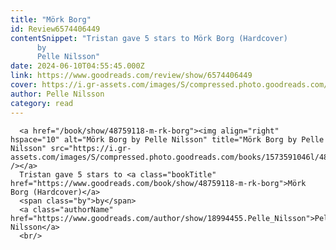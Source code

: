 ```yaml
---
title: "Mörk Borg"
id: Review6574406449
contentSnippet: "Tristan gave 5 stars to Mörk Borg (Hardcover)
      by
      Pelle Nilsson"
date: 2024-06-10T04:55:45.000Z
link: https://www.goodreads.com/review/show/6574406449
cover: https://i.gr-assets.com/images/S/compressed.photo.goodreads.com/books/1573591046l/48759118._SX50_.jpg
author: Pelle Nilsson
category: read
---
```


      
      <a href="/book/show/48759118-m-rk-borg"><img align="right" hspace="10" alt="Mörk Borg by Pelle Nilsson" title="Mörk Borg by Pelle Nilsson" src="https://i.gr-assets.com/images/S/compressed.photo.goodreads.com/books/1573591046l/48759118._SX50_.jpg" /></a>
      Tristan gave 5 stars to <a class="bookTitle" href="https://www.goodreads.com/book/show/48759118-m-rk-borg">Mörk Borg (Hardcover)</a>
      <span class="by">by</span>
      <a class="authorName" href="https://www.goodreads.com/author/show/18994455.Pelle_Nilsson">Pelle Nilsson</a>
      <br/>